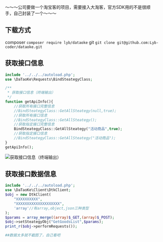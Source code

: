 ～～～公司要做一个淘宝客的项目，需要接入大淘客，官方SDK用的不是很顺手，自己封装了一个～～～
## 下载方式
composer
`composer require lyb/dataoke`
git
`git clone git@github.com:Lyb-coder/dataoke.git`
## 获取接口信息
```php
include '../../../autoload.php';
use \DaTaoKe\Requests\BindSteategyClass;

/**
 * 获取接口信息（终端输出）
 */
function getApiInfo(){
    //获取所有接口完整信息
    //BindSteategyClass::GetAllSteategy(null,true);
    //获取所有接口信息
    //BindSteategyClass::GetAllSteategy();
    //获取指定接口完整信息
    BindSteategyClass::GetAllSteategy("活动商品",true);
    //获取指定接口信息
    //BindSteategyClass::GetAllSteategy("活动商品");
}
getApiInfo();

```
![ 获取接口信息（终端输出）](https://i.loli.net/2020/04/27/y6N1uGT7zMrHSRn.jpg)
## 获取接口数据信息
```php
include '../../../autoload.php';
use \DaTaoKe\Client\DtkClient;
$obj = new DtkClient(
    "XXXXXXXXXX",
    "XXXXXXXXXXXXXXXXXXXX",
    'array'//有array,object,json三种类型
);
$params = array_merge((array)$_GET,(array)$_POST);
$obj->setSteategyObj("GetGoodsList",$params);
print_r($obj->performRequests());

##数据太多就不截图了，自己看吧
```

